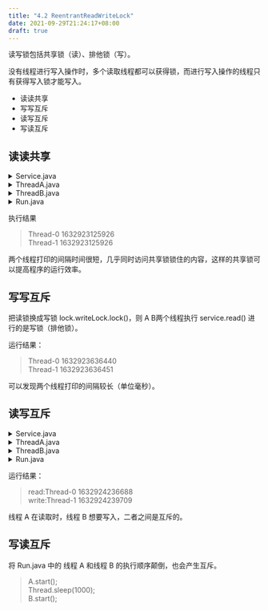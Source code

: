 ```yaml
---
title: "4.2 ReentrantReadWriteLock"
date: 2021-09-29T21:24:17+08:00
draft: true
---
```


读写锁包括共享锁（读）、排他锁（写）。

没有线程进行写入操作时，多个读取线程都可以获得锁，而进行写入操作的线程只有获得写入锁才能写入。

- 读读共享
- 写写互斥
- 读写互斥
- 写读互斥


## 读读共享
<details>
<summary>Service.java</summary>

```java
import java.util.concurrent.locks.ReentrantReadWriteLock;

public class Service {
    private ReentrantReadWriteLock lock;

    public Service(ReentrantReadWriteLock lock){
        this.lock = lock;
    }

    public void read(){
        lock.readLock().lock();
        System.out.println(Thread.currentThread().getName() + " " +System.currentTimeMillis());
        lock.readLock().unlock();
    }
}
```
</details>

<details>
<summary>ThreadA.java</summary>

```java
public class ThreadA extends Thread{
    private Service service;

    public ThreadA(Service service){
        this.service = service;
    }
    @Override
    public void run(){
        service.read();
    }
}
```
</details>

<details>
<summary>ThreadB.java</summary>

```java
public class ThreadB extends Thread{
    private Service service;

    public ThreadB(Service service){
        this.service = service;
    }
    @Override
    public void run(){
        service.read();
    }
}

```
</details>

<details>
<summary>Run.java</summary>

```java
import java.util.concurrent.locks.ReentrantReadWriteLock;

public class Run {
    public static void main(String[] args) {
        ReentrantReadWriteLock lock = new ReentrantReadWriteLock();
        Service service = new Service(lock);
        ThreadA A = new ThreadA(service);
        ThreadB B = new ThreadB(service);
        A.start();
        B.start();
    }
}

```
</details>

执行结果
>Thread-0 1632923125926<br>
>Thread-1 1632923125926

两个线程打印的间隔时间很短，几乎同时访问共享锁锁住的内容，这样的共享锁可以提高程序的运行效率。


## 写写互斥
把读锁换成写锁 lock.writeLock.lock()，则 A B两个线程执行 service.read() 进行的是写锁（排他锁）。

运行结果：
>Thread-0 1632923636440<br>
>Thread-1 1632923636451

可以发现两个线程打印的间隔较长（单位毫秒）。

## 读写互斥


<details>
<summary>Service.java</summary>

```java
import java.util.concurrent.locks.ReentrantReadWriteLock;

public class Service {
    private ReentrantReadWriteLock lock;
    public Service(ReentrantReadWriteLock lock){
        this.lock = lock;
    }
    public void read(){
        try{
            lock.readLock().lock();
            System.out.println("read:" + Thread.currentThread().getName() + " " +System.currentTimeMillis());
            Thread.sleep(3000);
        }catch (InterruptedException e){
        }finally {
            lock.readLock().unlock();
        }
    }
    public void write(){
        try {
            lock.writeLock().lock();
            System.out.println("write:"+ Thread.currentThread().getName() + " " +System.currentTimeMillis());
            Thread.sleep(3000);
        }catch (InterruptedException e){
        }finally {
            lock.writeLock().unlock();
        }

    }
}

```

</details>

<details>
<summary>ThreadA.java</summary>

```java
public class ThreadA extends Thread{
    private Service service;

    public ThreadA(Service service){
        this.service = service;
    }
    @Override
    public void run(){
        service.read();
    }
}
```
</details>

<details>
<summary>ThreadB.java</summary>

```java
public class ThreadB extends Thread{
    private Service service;

    public ThreadB(Service service){
        this.service = service;
    }
    @Override
    public void run(){
        service.write();
    }
}

```
</details>

<details>
<summary>Run.java</summary>

```java
public class Run {
    public static void main(String[] args) throws InterruptedException {
        ReentrantReadWriteLock lock = new ReentrantReadWriteLock();
        Service service = new Service(lock);
        ThreadA A = new ThreadA(service);
        ThreadB B = new ThreadB(service);
        A.start();
        Thread.sleep(1000);
        B.start();
    }
}
```
</details>

运行结果：
>read:Thread-0 1632924236688<br>
>write:Thread-1 1632924239709

线程 A 在读取时，线程 B 想要写入，二者之间是互斥的。


## 写读互斥

将 Run.java 中的 线程 A 和线程 B 的执行顺序颠倒，也会产生互斥。
>A.start();<br>
>Thread.sleep(1000);<br>
>B.start();<br>